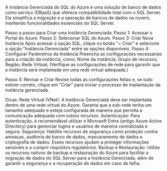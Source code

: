 A Instância Gerenciada do SQL do Azure é uma solução de banco de dados como serviço (DBaaS) que oferece compatibilidade total com o SQL Server. Ela simplifica a migração e a operação de bancos de dados na nuvem, mantendo funcionalidades essenciais do SQL Server.

Passo a passo para Criar uma Instância Gerenciada:
Passo 1: Acessar o Portal do Azure.
Passo 2: Selecionar SQL do Azure.
Passo 3: Criar Nova Instância
Após acessar a opção SQL, clique no botão "+ Criar" e selecione a opção "Instância Gerenciada" entre as opções disponíveis.
Passo 4: Configurar Parâmetros da Instância
Preencha as configurações necessárias para a criação da instância, como:
Nome da instância;
Grupo de recursos;
Região;
Rede Virtual; (Verifique as configurações de rede para garantir que a instância será implantada em uma rede virtual adequada.)

Passo 5: Revisar e Criar
Revise todas as configurações feitas e, se tudo estiver correto, clique em "Criar" para iniciar o processo de implantação da instância gerenciada.

Dicas:
Rede Virtual (VNet): A Instância Gerenciada deve ser implantada dentro de uma rede virtual do Azure. Garanta que a sub-rede tenha um tamanho adequado e esteja configurada de maneira que permita a comunicação adequada com outros recursos.
Autenticação: Para autenticação, é recomendável utilizar o Microsoft Entra (antigo Azure Active Directory) para gerenciar logins e usuários de maneira centralizada e segura.
Segurança: Habilite recursos de segurança como proteção contra ameaças, auditoria de banco de dados, mascaramento de dados e criptografia de dados. Esses recursos ajudam a proteger informações sensíveis e a cumprir requisitos regulatórios.
Backup e Restauração: Utilize os recursos nativos de backup e restauração do Azure para facilitar a migração de dados do SQL Server para a Instância Gerenciada, além de garantir a segurança e a recuperação de dados em caso de falha.
